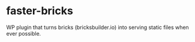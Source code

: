 # faster-bricks
WP plugin that turns bricks (bricksbuilder.io) into serving static files when ever possible.
